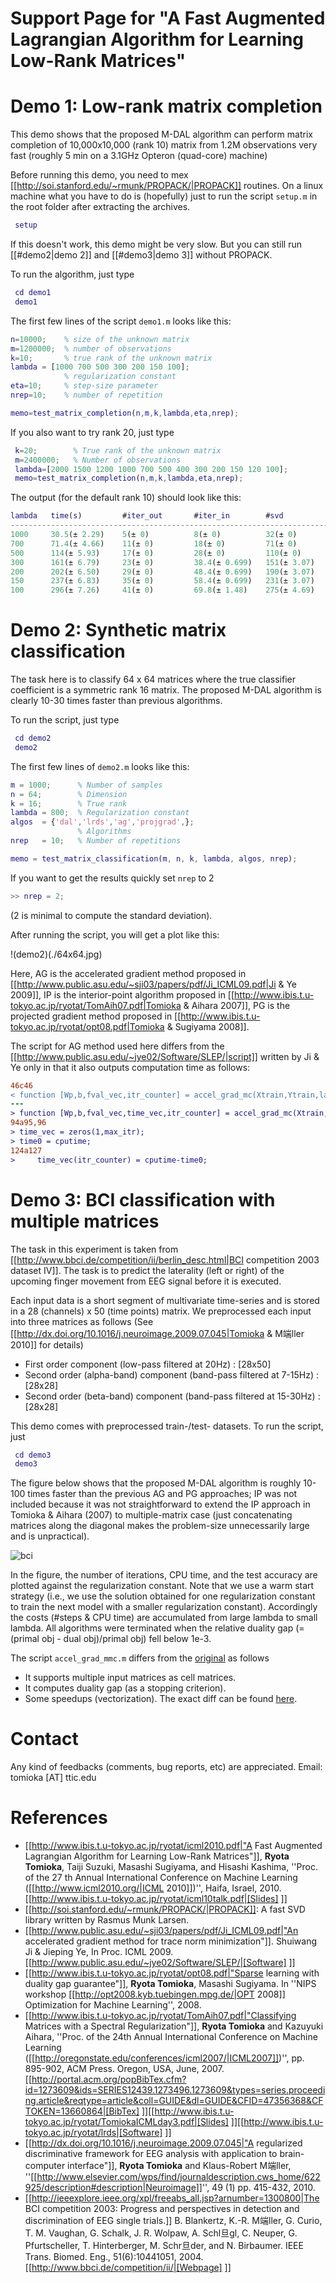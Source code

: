 # Support Page for "A Fast Augmented Lagrangian Algorithm for Learning Low-Rank Matrices"

# Demo 1: Low-rank matrix completion
This demo shows that the proposed M-DAL algorithm can perform matrix completion of 10,000x10,000 (rank 10) matrix from 1.2M observations very fast (roughly 5 min on a 3.1GHz Opteron (quad-core) machine)

Before running this demo, you need to mex [[http://soi.stanford.edu/~rmunk/PROPACK/|PROPACK]] routines. On a linux machine what you have to do is (hopefully) just to run the script `setup.m` in the root folder after extracting the archives.
```matlab
 setup
```
If this doesn't work, this demo might be very slow. But you can still run [[#demo2|demo 2]] and [[#demo3|demo 3]] without PROPACK.



To run the algorithm, just type
```matlab
 cd demo1
 demo1
```

The first few lines of the script `demo1.m` looks like this:
```matlab
n=10000;    % size of the unknown matrix
m=1200000;  % number of observations
k=10;       % true rank of the unknown matrix
lambda = [1000 700 500 300 200 150 100];
            % regularization constant
eta=10;     % step-size parameter
nrep=10;    % number of repetition

memo=test_matrix_completion(n,m,k,lambda,eta,nrep);
```

If you also want to try rank 20, just type
```matlab
 k=20;        % True rank of the unknown matrix
 m=2400000;   % Number of observations
 lambda=[2000 1500 1200 1000 700 500 400 300 200 150 120 100];
 memo=test_matrix_completion(n,m,k,lambda,eta,nrep);
```


The output (for the default rank 10) should look like this:
```matlab
lambda   time(s)         #iter_out       #iter_in        #svd            rank            error
----------------------------------------------------------------------------------------------------------------
1000     30.5(± 2.29)    5(± 0)          8(± 0)          32(± 0)         3(± 0)          0.0162(± 0.00369) 
700      71.4(± 4.66)    11(± 0)         18(± 0)         71(± 0)         5(± 0)          0.0132(± 0.00174) 
500      114(± 5.93)     17(± 0)         28(± 0)         110(± 0)        6.40(± 0.516)   0.0112(± 0.00208) 
300      161(± 6.79)     23(± 0)         38.4(± 0.699)   151(± 3.07)     8(± 0)          0.00868(± 0.00065) 
200      202(± 6.50)     29(± 0)         48.4(± 0.699)   190(± 3.07)     9(± 0)          0.0079(± 0.000407) 
150      237(± 6.83)     35(± 0)         58.4(± 0.699)   231(± 3.07)     9(± 0)          0.00519(± 0.000343) 
100      296(± 7.26)     41(± 0)         69.8(± 1.48)    275(± 4.69)     10(± 0)         0.0075(± 0.000209) 
```

# Demo 2: Synthetic matrix classification
The task here is to classify 64 x 64 matrices where the true classifier coefficient is a symmetric rank 16 matrix. The proposed M-DAL algorithm is clearly 10-30 times faster than previous algorithms.

To run the script, just type
```matlab
 cd demo2
 demo2
```

The first few lines of `demo2.m` looks like this:
```matlab
m = 1000;      % Number of samples
n = 64;        % Dimension
k = 16;        % True rank
lambda = 800;  % Regularization constant
algos  = {'dal','lrds','ag','projgrad',};
               % Algorithms
nrep   = 10;   % Number of repetitions

memo = test_matrix_classification(m, n, k, lambda, algos, nrep);
```
If you want to get the results quickly set `nrep` to 2
```matlab
>> nrep = 2;
```
(2 is minimal to compute the standard deviation).

After running the script, you will get a plot like this:

!(demo2)(./64x64.jpg)

Here, AG is the accelerated gradient method proposed in [[http://www.public.asu.edu/~sji03/papers/pdf/Ji_ICML09.pdf|Ji & Ye 2009]], IP is the interior-point algorithm proposed in [[http://www.ibis.t.u-tokyo.ac.jp/ryotat/TomAih07.pdf|Tomioka & Aihara 2007]], PG is the projected gradient method proposed in [[http://www.ibis.t.u-tokyo.ac.jp/ryotat/opt08.pdf|Tomioka & Sugiyama 2008]].

The script for AG method used here differs from the [[http://www.public.asu.edu/~jye02/Software/SLEP/|script]] written by Ji & Ye  only in that it also outputs computation time as follows:
```diff
46c46
< function [Wp,b,fval_vec,itr_counter] = accel_grad_mc(Xtrain,Ytrain,lambda,opt)
---
> function [Wp,b,fval_vec,time_vec,itr_counter] = accel_grad_mc(Xtrain,Ytrain,lambda,opt)
94a95,96
> time_vec = zeros(1,max_itr);
> time0 = cputime;
124a127
>     time_vec(itr_counter) = cputime-time0;
```


# Demo 3: BCI classification with multiple matrices
The task in this experiment is taken from [[http://www.bbci.de/competition/ii/berlin_desc.html|BCI competition 2003 dataset IV]]. The task is to predict the laterality (left or right) of the upcoming finger movement from EEG signal before it is executed.

Each input data is a short segment of multivariate time-series and is stored in a 28 (channels) x 50 (time points) matrix. We preprocessed each input into three matrices as follows (See [[http://dx.doi.org/10.1016/j.neuroimage.2009.07.045|Tomioka & M端ller 2010]] for details)
 * First order component (low-pass filtered at 20Hz) : [28x50]
 * Second order (alpha-band) component (band-pass filtered at 7-15Hz) : [28x28]
 * Second order (beta-band) component (band-pass filtered at 15-30Hz) : [28x28]

This demo comes with preprocessed train-/test- datasets. To run the script, just
```matlab
 cd demo3
 demo3
```

The figure below shows that the proposed M-DAL algorithm is roughly 10-100 times faster than the previous AG and PG approaches; IP was not included because it was not straightforward to extend the IP approach in Tomioka & Aihara (2007) to multiple-matrix case (just concatenating matrices along the diagonal makes the problem-size unnecessarily large and is unpractical).

![bci](./bci.png)

In the figure, the number of iterations, CPU time, and the test accuracy are plotted against the regularization constant. Note that we use a warm start strategy (i.e., we use the solution obtained for one regularization constant to train the next model with a smaller regularization constant). Accordingly the costs (#steps & CPU time) are accumulated from large lambda to small lambda. All algorithms were terminated when the relative duality gap (= (primal obj - dual obj)/primal obj) fell below 1e-3.

The script `accel_grad_mmc.m` differs from the [original](http://www.public.asu.edu/~jye02/Software/SLEP/) as follows
 * It supports multiple input matrices as cell matrices.
 * It computes duality gap (as a stopping criterion).
 * Some speedups (vectorization).
The exact diff can be found [here](AGDiff.diff).

# Contact
 Any kind of feedbacks (comments, bug reports, etc) are appreciated. Email: tomioka [AT] ttic.edu

# References
 * [[http://www.ibis.t.u-tokyo.ac.jp/ryotat/icml2010.pdf|"A Fast Augmented Lagrangian Algorithm for Learning Low-Rank Matrices"]], __Ryota Tomioka__, Taiji Suzuki, Masashi Sugiyama, and Hisashi Kashima, ''Proc. of the 27 th Annual International Conference on Machine Learning ([[http://www.icml2010.org/|ICML 2010]])'', Haifa, Israel, 2010. [[http://www.ibis.t.u-tokyo.ac.jp/ryotat/icml10talk.pdf|[Slides] ]]
 * [[http://soi.stanford.edu/~rmunk/PROPACK/|PROPACK]]: A fast SVD library written by Rasmus Munk Larsen.
 * [[http://www.public.asu.edu/~sji03/papers/pdf/Ji_ICML09.pdf|"An accelerated gradient method for trace norm minimization"]]. Shuiwang Ji & Jieping Ye, In Proc. ICML 2009. [[http://www.public.asu.edu/~jye02/Software/SLEP/|[Software] ]]
 * [[http://www.ibis.t.u-tokyo.ac.jp/ryotat/opt08.pdf|"Sparse learning with duality gap guarantee"]], __Ryota Tomioka__, Masashi Sugiyama.  In ''NIPS workshop [[http://opt2008.kyb.tuebingen.mpg.de/|OPT 2008]] Optimization for Machine Learning'', 2008.
 * [[http://www.ibis.t.u-tokyo.ac.jp/ryotat/TomAih07.pdf|"Classifying Matrices with a Spectral Regularization"]], __Ryota Tomioka__ and Kazuyuki Aihara, ''Proc. of the 24th Annual International Conference on Machine Learning ([[http://oregonstate.edu/conferences/icml2007/|ICML2007]])'', pp. 895-902, ACM Press. Oregon, USA, June, 2007. [[http://portal.acm.org/popBibTex.cfm?id=1273609&ids=SERIES12439.1273496.1273609&types=series.proceeding.article&reqtype=article&coll=GUIDE&dl=GUIDE&CFID=47356368&CFTOKEN=13660864|[BibTex] ]][[http://www.ibis.t.u-tokyo.ac.jp/ryotat/TomiokaICMLday3.pdf|[Slides] ]][[http://www.ibis.t.u-tokyo.ac.jp/ryotat/lrds|[Software] ]]
 * [[http://dx.doi.org/10.1016/j.neuroimage.2009.07.045|"A regularized discriminative framework for EEG analysis with application to brain-computer interface"]], __Ryota Tomioka__ and Klaus-Robert M端ller, ''[[http://www.elsevier.com/wps/find/journaldescription.cws_home/622925/description#description|Neuroimage]]'', 49 (1) pp. 415-432, 2010.
 * [[http://ieeexplore.ieee.org/xpl/freeabs_all.jsp?arnumber=1300800|The BCI competition 2003: Progress and perspectives in detection and discrimination of EEG single trials.]] B. Blankertz, K.-R. M端ller, G. Curio, T. M. Vaughan, G. Schalk, J. R. Wolpaw, A. Schl旦gl, C. Neuper, G. Pfurtscheller, T. Hinterberger, M. Schr旦der, and N. Birbaumer.  IEEE Trans. Biomed. Eng., 51(6):10441051, 2004. [[http://www.bbci.de/competition/ii/|[Webpage] ]]
